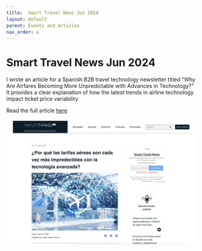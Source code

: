 ```yaml
---
title:  Smart Travel News Jun 2024
layout: default
parent: Events and Articles
nav_order: a
---
```


# Smart Travel News Jun 2024

I wrote an article for a Spanish B2B travel technology newsletter titled "Why Are Airfares Becoming More Unpredictable with Advances in Technology?" It provides a clear explanation of how the latest trends in airline technology impact ticket price variability



Read the full article [here](https://www.smarttravel.news/por-que-las-tarifas-aereas-son-cada-vez-mas-impredecibles-con-la-tecnologia-avanzada/)

<a href="https://www.smarttravel.news/por-que-las-tarifas-aereas-son-cada-vez-mas-impredecibles-con-la-tecnologia-avanzada/" target="_blank">
  <img src="/assets/images/smart_travel_news_article.png" alt="featured article on smart travel news" />
</a>






